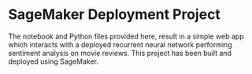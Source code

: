 # SageMaker Deployment Project

The notebook and Python files provided here, result in a simple web app which interacts with a deployed recurrent neural network performing sentiment analysis on movie reviews. This project has been built and deployed using SageMaker.
